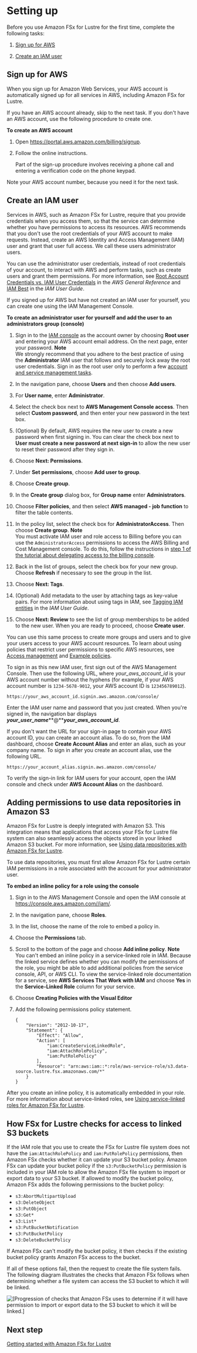 # Setting up<a name="setting-up"></a>

Before you use Amazon FSx for Lustre for the first time, complete the following tasks:

1. [Sign up for AWS](#setting-up-signup)

1. [Create an IAM user](#setting-up-iam)

## Sign up for AWS<a name="setting-up-signup"></a>

When you sign up for Amazon Web Services, your AWS account is automatically signed up for all services in AWS, including Amazon FSx for Lustre\.

If you have an AWS account already, skip to the next task\. If you don't have an AWS account, use the following procedure to create one\.

**To create an AWS account**

1. Open [https://portal\.aws\.amazon\.com/billing/signup](https://portal.aws.amazon.com/billing/signup)\.

1. Follow the online instructions\.

   Part of the sign\-up procedure involves receiving a phone call and entering a verification code on the phone keypad\.

Note your AWS account number, because you need it for the next task\.

## Create an IAM user<a name="setting-up-iam"></a>

Services in AWS, such as Amazon FSx for Lustre, require that you provide credentials when you access them, so that the service can determine whether you have permissions to access its resources\. AWS recommends that you don't use the root credentials of your AWS account to make requests\. Instead, create an AWS Identity and Access Management \(IAM\) user and grant that user full access\. We call these users administrator users\.

You can use the administrator user credentials, instead of root credentials of your account, to interact with AWS and perform tasks, such as create users and grant them permissions\. For more information, see [Root Account Credentials vs\. IAM User Credentials](https://docs.aws.amazon.com/general/latest/gr/root-vs-iam.html) in the *AWS General Reference* and [IAM Best](https://docs.aws.amazon.com/IAM/latest/UserGuide/best-practices.html) in the *IAM User Guide*\. 

If you signed up for AWS but have not created an IAM user for yourself, you can create one using the IAM Management Console\.

**To create an administrator user for yourself and add the user to an administrators group \(console\)**

1. Sign in to the [IAM console](https://console.aws.amazon.com/iam/) as the account owner by choosing **Root user** and entering your AWS account email address\. On the next page, enter your password\.
**Note**  
We strongly recommend that you adhere to the best practice of using the **Administrator** IAM user that follows and securely lock away the root user credentials\. Sign in as the root user only to perform a few [account and service management tasks](https://docs.aws.amazon.com/general/latest/gr/aws_tasks-that-require-root.html)\.

1. In the navigation pane, choose **Users** and then choose **Add users**\.

1. For **User name**, enter **Administrator**\.

1. Select the check box next to **AWS Management Console access**\. Then select **Custom password**, and then enter your new password in the text box\.

1. \(Optional\) By default, AWS requires the new user to create a new password when first signing in\. You can clear the check box next to **User must create a new password at next sign\-in** to allow the new user to reset their password after they sign in\.

1. Choose **Next: Permissions**\.

1. Under **Set permissions**, choose **Add user to group**\.

1. Choose **Create group**\.

1. In the **Create group** dialog box, for **Group name** enter **Administrators**\.

1. Choose **Filter policies**, and then select **AWS managed \- job function** to filter the table contents\.

1. In the policy list, select the check box for **AdministratorAccess**\. Then choose **Create group**\.
**Note**  
You must activate IAM user and role access to Billing before you can use the `AdministratorAccess` permissions to access the AWS Billing and Cost Management console\. To do this, follow the instructions in [step 1 of the tutorial about delegating access to the billing console](https://docs.aws.amazon.com/IAM/latest/UserGuide/tutorial_billing.html)\.

1. Back in the list of groups, select the check box for your new group\. Choose **Refresh** if necessary to see the group in the list\.

1. Choose **Next: Tags**\.

1. \(Optional\) Add metadata to the user by attaching tags as key\-value pairs\. For more information about using tags in IAM, see [Tagging IAM entities](https://docs.aws.amazon.com/IAM/latest/UserGuide/id_tags.html) in the *IAM User Guide*\.

1. Choose **Next: Review** to see the list of group memberships to be added to the new user\. When you are ready to proceed, choose **Create user**\.

You can use this same process to create more groups and users and to give your users access to your AWS account resources\. To learn about using policies that restrict user permissions to specific AWS resources, see [Access management](https://docs.aws.amazon.com/IAM/latest/UserGuide/access.html) and [Example policies](https://docs.aws.amazon.com/IAM/latest/UserGuide/access_policies_examples.html)\.

To sign in as this new IAM user, first sign out of the AWS Management Console\. Then use the following URL, where *your\_aws\_account\_id* is your AWS account number without the hyphens \(for example, if your AWS account number is `1234-5678-9012`, your AWS account ID is `123456789012`\)\.

```
https://your_aws_account_id.signin.aws.amazon.com/console/
```

Enter the IAM user name and password that you just created\. When you're signed in, the navigation bar displays ***your\_user\_name*****@*****your\_aws\_account\_id***\.

If you don't want the URL for your sign\-in page to contain your AWS account ID, you can create an account alias\. To do so, from the IAM dashboard, choose **Create Account Alias** and enter an alias, such as your company name\. To sign in after you create an account alias, use the following URL\.

```
https://your_account_alias.signin.aws.amazon.com/console/
```

To verify the sign\-in link for IAM users for your account, open the IAM console and check under **AWS Account Alias** on the dashboard\.

## Adding permissions to use data repositories in Amazon S3<a name="fsx-adding-permissions-s3"></a>

Amazon FSx for Lustre is deeply integrated with Amazon S3\. This integration means that applications that access your FSx for Lustre file system can also seamlessly access the objects stored in your linked Amazon S3 bucket\. For more information, see [Using data repositories with Amazon FSx for Lustre](fsx-data-repositories.md)\.

To use data repositories, you must first allow Amazon FSx for Lustre certain IAM permissions in a role associated with the account for your administrator user\.

**To embed an inline policy for a role using the console**

1. Sign in to the AWS Management Console and open the IAM console at [https://console\.aws\.amazon\.com//iam/](https://console.aws.amazon.com//iam/)\.

1. In the navigation pane, choose **Roles**\.

1. In the list, choose the name of the role to embed a policy in\.

1. Choose the **Permissions** tab\.

1. Scroll to the bottom of the page and choose **Add inline policy**\.
**Note**  
You can't embed an inline policy in a service\-linked role in IAM\. Because the linked service defines whether you can modify the permissions of the role, you might be able to add additional policies from the service console, API, or AWS CLI\. To view the service\-linked role documentation for a service, see **AWS Services That Work with IAM** and choose **Yes** in the **Service\-Linked Role** column for your service\. 

1. Choose **Creating Policies with the Visual Editor**

1. Add the following permissions policy statement\.

   ```
   {
       "Version": "2012-10-17",
       "Statement": {
           "Effect": "Allow",
           "Action": [
               "iam:CreateServiceLinkedRole",
               "iam:AttachRolePolicy",
               "iam:PutRolePolicy"
           ],
           "Resource": "arn:aws:iam::*:role/aws-service-role/s3.data-source.lustre.fsx.amazonaws.com/*"
       }
   }
   ```

After you create an inline policy, it is automatically embedded in your role\. For more information about service\-linked roles, see [Using service\-linked roles for Amazon FSx for Lustre](using-service-linked-roles.md)\.

## How FSx for Lustre checks for access to linked S3 buckets<a name="fsx-lustre-permissions-s3-bucket"></a>

If the IAM role that you use to create the FSx for Lustre file system does not have the `iam:AttachRolePolicy` and `iam:PutRolePolicy` permissions, then Amazon FSx checks whether it can update your S3 bucket policy\. Amazon FSx can update your bucket policy if the `s3:PutBucketPolicy` permission is included in your IAM role to allow the Amazon FSx file system to import or export data to your S3 bucket\. If allowed to modify the bucket policy, Amazon FSx adds the following permissions to the bucket policy:
+ `s3:AbortMultipartUpload`
+ `s3:DeleteObject`
+ `s3:PutObject`
+ `s3:Get*`
+ `s3:List*`
+ `s3:PutBucketNotification`
+ `s3:PutBucketPolicy`
+ `s3:DeleteBucketPolicy`

If Amazon FSx can't modify the bucket policy, it then checks if the existing bucket policy grants Amazon FSx access to the bucket\.

If all of these options fail, then the request to create the file system fails\. The following diagram illustrates the checks that Amazon FSx follows when determining whether a file system can access the S3 bucket to which it will be linked\. 

![\[Progression of checks that Amazon FSx uses to determine if it will have permission to import or export data to the S3 bucket to which it will be linked.\]](http://docs.aws.amazon.com/fsx/latest/LustreGuide/images/fsx-lustre-permissons-create-fs-linked-s3.png)

## Next step<a name="setting-up-next-step"></a>

[Getting started with Amazon FSx for Lustre](getting-started.md)